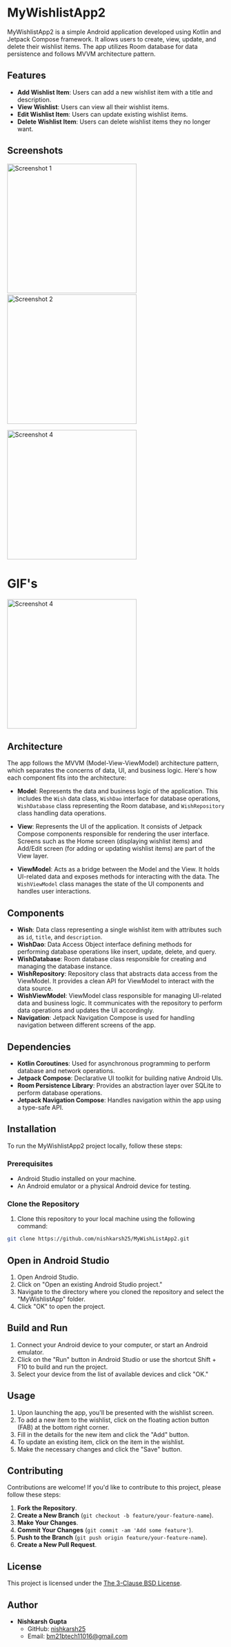 # MyWishlistApp2

MyWishlistApp2 is a simple Android application developed using Kotlin and Jetpack Compose framework. It allows users to create, view, update, and delete their wishlist items. The app utilizes Room database for data persistence and follows MVVM architecture pattern.

## Features
- **Add Wishlist Item**: Users can add a new wishlist item with a title and description.
- **View Wishlist**: Users can view all their wishlist items.
- **Edit Wishlist Item**: Users can update existing wishlist items.
- **Delete Wishlist Item**: Users can delete wishlist items they no longer want.

## Screenshots

<!-- Include screenshots or GIFs of your app here to give users a visual representation of what your app looks like. -->
<img src="https://github.com/nishkarsh25/MyWishListApp2/blob/main/Screenshots/ss1.png" alt="Screenshot 1" width="300"> &nbsp; &nbsp; <img src="https://github.com/nishkarsh25/MyWishListApp2/blob/main/Screenshots/ss2.png" alt="Screenshot 2" width="300">

<img src="https://github.com/nishkarsh25/MyWishListApp2/blob/main/Screenshots/ss3.png" alt="Screenshot 4" width="300">


# GIF's
<img src="https://github.com/nishkarsh25/MyWishListApp2/blob/main/Screenshots/ss4.gif" alt="Screenshot 4" width="300">

## Architecture
The app follows the MVVM (Model-View-ViewModel) architecture pattern, which separates the concerns of data, UI, and business logic. Here's how each component fits into the architecture:

- **Model**: Represents the data and business logic of the application. This includes the `Wish` data class, `WishDao` interface for database operations, `WishDatabase` class representing the Room database, and `WishRepository` class handling data operations.

- **View**: Represents the UI of the application. It consists of Jetpack Compose components responsible for rendering the user interface. Screens such as the Home screen (displaying wishlist items) and Add/Edit screen (for adding or updating wishlist items) are part of the View layer.

- **ViewModel**: Acts as a bridge between the Model and the View. It holds UI-related data and exposes methods for interacting with the data. The `WishViewModel` class manages the state of the UI components and handles user interactions.

## Components
- **Wish**: Data class representing a single wishlist item with attributes such as `id`, `title`, and `description`.
- **WishDao**: Data Access Object interface defining methods for performing database operations like insert, update, delete, and query.
- **WishDatabase**: Room database class responsible for creating and managing the database instance.
- **WishRepository**: Repository class that abstracts data access from the ViewModel. It provides a clean API for ViewModel to interact with the data source.
- **WishViewModel**: ViewModel class responsible for managing UI-related data and business logic. It communicates with the repository to perform data operations and updates the UI accordingly.
- **Navigation**: Jetpack Navigation Compose is used for handling navigation between different screens of the app.

## Dependencies
- **Kotlin Coroutines**: Used for asynchronous programming to perform database and network operations.
- **Jetpack Compose**: Declarative UI toolkit for building native Android UIs.
- **Room Persistence Library**: Provides an abstraction layer over SQLite to perform database operations.
- **Jetpack Navigation Compose**: Handles navigation within the app using a type-safe API.

## Installation

To run the MyWishlistApp2 project locally, follow these steps:

### Prerequisites

- Android Studio installed on your machine.
- An Android emulator or a physical Android device for testing.

### Clone the Repository

1. Clone this repository to your local machine using the following command:

```bash
git clone https://github.com/nishkarsh25/MyWishListApp2.git
```

## Open in Android Studio

1. Open Android Studio.
2. Click on "Open an existing Android Studio project."
3. Navigate to the directory where you cloned the repository and select the "MyWishlistApp" folder.
4. Click "OK" to open the project.

## Build and Run

1. Connect your Android device to your computer, or start an Android emulator.
2. Click on the "Run" button in Android Studio or use the shortcut Shift + F10 to build and run the project.
3. Select your device from the list of available devices and click "OK."

## Usage

1. Upon launching the app, you'll be presented with the wishlist screen.
2. To add a new item to the wishlist, click on the floating action button (FAB) at the bottom right corner.
3. Fill in the details for the new item and click the "Add" button.
4. To update an existing item, click on the item in the wishlist.
5. Make the necessary changes and click the "Save" button.

## Contributing

Contributions are welcome! If you'd like to contribute to this project, please follow these steps:

1. **Fork the Repository**.
2. **Create a New Branch** (`git checkout -b feature/your-feature-name`).
3. **Make Your Changes**.
4. **Commit Your Changes** (`git commit -am 'Add some feature'`).
5. **Push to the Branch** (`git push origin feature/your-feature-name`).
6. **Create a New Pull Request**.

## License

This project is licensed under the [The 3-Clause BSD License](LICENSE).

## Author

- **Nishkarsh Gupta**
  - GitHub: [nishkarsh25](https://github.com/nishkash25)
  - Email: bm21btech11016@gmail.com
